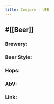 ```yaml
---
title: Conjure - UFB
---
```


## #[[Beer]]
### Brewery: 

### Beer Style: 

### Hops: 

### AbV: 

### Link: 
